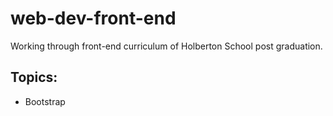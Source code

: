 # web-dev-front-end
Working through front-end curriculum of Holberton School post graduation.

## Topics:
- Bootstrap
